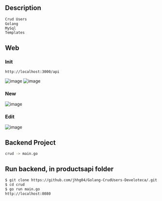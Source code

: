 
## Description
```bash
Crud Users
Golang 
MySql
Templates
```
## Web
### Init
```bash
http://localhost:3000/api
```
![image](https://github.com/jhhg04/Golang-CrudUsers-Develoteca/assets/52834318/af4863ef-b099-4c76-8d8d-04d82192a462)
![image](https://github.com/jhhg04/Golang-CrudUsers-Develoteca/assets/52834318/811e6b8c-934f-4b70-aac6-97544544da19)

### New
![image](https://github.com/jhhg04/Golang-CrudUsers-Develoteca/assets/52834318/46ceea7f-32ad-49ab-8f77-b4d16085c8e6)

### Edit
![image](https://github.com/jhhg04/Golang-CrudUsers-Develoteca/assets/52834318/9ff22ebb-8178-4d8a-a51a-15dda8f43c36)

## Backend Project
```bash
crud -> main.go
```
## Run backend, in productsapi folder
```bash
$ git clone https://github.com/jhhg04/Golang-CrudUsers-Develoteca/.git
$ cd crud
$ go run main.go
http://localhost:8080
```
